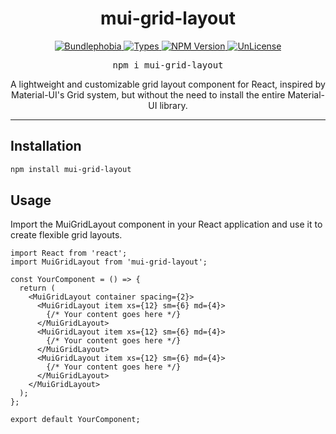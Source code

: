 <div align = "center">
   <h1 align = "center">
    mui-grid-layout
  </h1>
</div>

<p align="center">
  <a href="https://bundlephobia.com/package/mui-grid-layout">
    <img alt="Bundlephobia" src="https://img.shields.io/bundlephobia/minzip/mui-grid-layout?style=for-the-badge&labelColor=24292e">
  </a>
  <a aria-label="Types" href="https://www.npmjs.com/package/mui-grid-layout">
    <img alt="Types" src="https://img.shields.io/npm/types/react-use-system-color-mode?style=for-the-badge&labelColor=24292e">
  </a>
  <a aria-label="NPM version" href="https://www.npmjs.com/package/mui-grid-layout">
    <img alt="NPM Version" src="https://img.shields.io/npm/v/mui-grid-layout?style=for-the-badge&labelColor=24292e">
  </a>
  <a aria-label="License" href="https://jaredlunde.mit-license.org/">
    <img alt="UnLicense" src="https://img.shields.io/npm/l/@reactuses/core?style=for-the-badge&labelColor=24292e">
  </a>
</p>

<pre align="center">npm i mui-grid-layout</pre>

<p align="center">
A lightweight and customizable grid layout component for React, inspired by Material-UI's Grid system, but without the need to install the entire Material-UI library.
</p>

<hr>


## Installation

```bash
npm install mui-grid-layout
```

## Usage

Import the MuiGridLayout component in your React application and use it to create flexible grid layouts.

```
import React from 'react';
import MuiGridLayout from 'mui-grid-layout';

const YourComponent = () => {
  return (
    <MuiGridLayout container spacing={2}>
      <MuiGridLayout item xs={12} sm={6} md={4}>
        {/* Your content goes here */}
      </MuiGridLayout>
      <MuiGridLayout item xs={12} sm={6} md={4}>
        {/* Your content goes here */}
      </MuiGridLayout>
      <MuiGridLayout item xs={12} sm={6} md={4}>
        {/* Your content goes here */}
      </MuiGridLayout>
    </MuiGridLayout>
  );
};

export default YourComponent;
```
